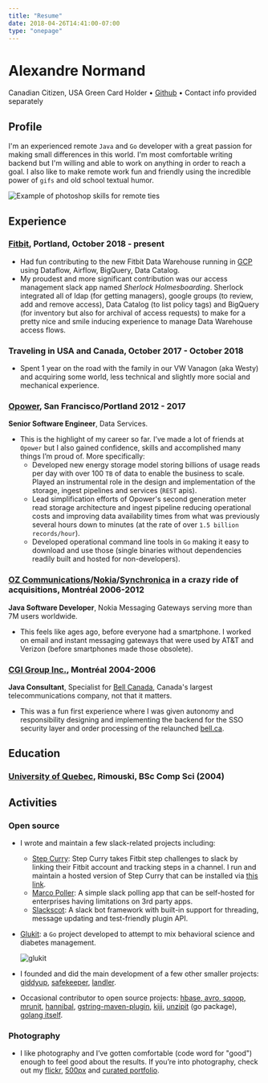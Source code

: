 ```yaml
---
title: "Resume"
date: 2018-04-26T14:41:00-07:00
type: "onepage"
---
```


# Alexandre Normand
Canadian Citizen, USA Green Card Holder • [Github](https://github.com/alexandre-normand) • Contact info provided separately 

## Profile
I'm an experienced remote `Java` and `Go` developer with a great passion for making small differences in this world. I'm most comfortable writing backend but I'm willing and able to work on anything in order to reach a goal. I also like to make remote work fun and friendly using the incredible power of `gifs` and old school textual humor. 

![Example of photoshop skills for remote ties](https://i.imgur.com/R4hfNk4.png)

## Experience

### [Fitbit](https://www.fitbit.com), Portland, October 2018 - present
- Had fun contributing to the new Fitbit Data Warehouse running in [GCP](https://cloud.google.com) using Dataflow, Airflow, BigQuery, Data Catalog. 
- My proudest and more significant contribution was our access management slack app named _Sherlock Holmesboarding_. Sherlock integrated all of ldap (for getting managers), google groups (to review, add and remove access), Data Catalog (to list policy tags) and BigQuery (for inventory but also for archival of access requests) to make for a pretty nice and smile inducing experience to manage Data Warehouse access flows. 


### Traveling in USA and Canada, October 2017 - October 2018
- Spent 1 year on the road with the family in our VW Vanagon (aka Westy) and acquiring some world, less technical and slightly more social and mechanical experience.


### [Opower](https://www.opower.com), San Francisco/Portland 2012 - 2017
**Senior Software Engineer**, Data Services.

- This is the highlight of my career so far. I’ve made a lot of friends at `Opower` but I also gained confidence, skills and accomplished many things I’m proud of. More specifically:
	- Developed new energy storage model storing billions of usage reads per day with over 100 `TB` of data to enable the business to scale. Played an instrumental role in the design and implementation of the storage, ingest pipelines and services (`REST` apis). 
	- Lead simplification efforts of Opower's second generation meter read storage architecture and ingest pipeline reducing operational costs and improving data availability times from what was previously several hours down to minutes (at the rate of over `1.5 billion records/hour`).
	- Developed operational command line tools in `Go` making it easy to download and use those (single binaries without dependencies readily built and hosted for non-developers). 

### [OZ Communications](https://www.crunchbase.com/organization/oz-communications)/[Nokia](http://www.nokia.com)​/[​Synchronica](http://www.synchronica.com)​ in a crazy ride of acquisitions, Montréal 2006-2012
**Java Software Developer**, ​Nokia Messaging Gateways serving more than 7M users worldwide.

- This feels like ages ago, before everyone had a smartphone. I worked on email and instant messaging gateways that were used by AT&T and Verizon (before smartphones made those obsolete). 

### [CGI Group Inc.](http://www.cgi.com/)​, Montréal 2004-2006
**Java Consultant**, ​Specialist for [Bell Canada](http://www.bell.ca/)​, Canada's largest telecommunications company, not that it matters.

- This was a fun first experience where I was given autonomy and responsibility designing and implementing the backend for the SSO security layer and order processing of the relaunched [bell.ca](http://bell.ca).

## Education
### [University of Quebec](http://www.uqar.ca/)​, Rimouski, ​BSc Comp Sci (2004)

## Activities
### Open source
- I wrote and maintain a few slack-related projects including: 
  * [Step Curry](https://github.com/alexandre-normand/stepcurry): Step Curry takes Fitbit step challenges to slack by linking their Fitbit account and tracking steps  in a channel. I run and maintain a hosted version of Step Curry that can be installed via [this link](https://slack.com/oauth/v2/authorize?client_id=818949993232.874011914615&scope=channels:read,chat:write,commands,users.profile:read,users:read,groups:read,im:read,mpim:read&user_scope=).
  * [Marco Poller](https://github.com/alexandre-normand/marcopoller): A simple slack polling app that can be self-hosted for enterprises having limitations on 3rd party apps. 
  * [Slackscot](https://github.com/alexandre-normand/slackscot): A slack bot framework with built-in support for threading, message updating and test-friendly plugin API. 
- [Glukit](https://mygluk.it): a `Go` project developed to attempt to mix behavioral science and diabetes management.

  ![glukit](https://farm1.staticflickr.com/961/39915912320_c97898ed67_z_d.jpg)
- I founded and did the main development of a few other smaller projects: [giddyup](https://github.com/alexandre-normand/giddyup), [safekeeper](https://github.com/alexandre-normand/safekeeper)​, [landler](https://github.com/alexandre-normand/landler).
- Occasional contributor to open source projects: [hbase, avro, sqoop, mrunit](https://issues.apache.org/jira/browse/SQOOP-1032?jql=assignee%20in%20(alexandre.normand)), [hannibal​](https://github.com/sentric/hannibal), [gstring-maven-plugin](https://github.com/gstring-maven-plugin/gstring-maven-plugin/commits/master)​, [kiji](https://github.com/kijiproject/kiji-schema),​ [unzipit](https://github.com/c4milo/unzipit)​ (go package), [golang itself​](https://github.com/golang/go/blob/ceda47d08adaa1fa851c2aa52d511ac9430c4a33/CONTRIBUTORS#L106).

### Photography
- I like photography and I’ve gotten comfortable (code word for "good") enough to feel good about the results. If you’re into photography, check out my [flickr](http://www.flickr.com/photos/alexnormand), [500px](https://500px.com/alexnormand)​ and [curated portfolio](http://photo.heyitsalex.net/).
